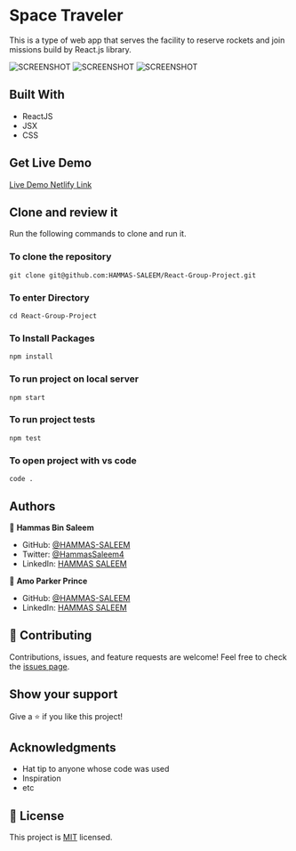 # Space Traveler

This is a type of web app that serves the facility to reserve rockets and join missions build by React.js library.

![SCREENSHOT](https://raw.githubusercontent.com/microverseinc/curriculum-react-redux/main/group-project/images/space-travelers__rockets.png?token=GHSAT0AAAAAABR6DPBVXYCK4NBLMF5QX36AYRI722Q)
![SCREENSHOT](https://raw.githubusercontent.com/microverseinc/curriculum-react-redux/main/group-project/images/space-travelers__missions.png?token=GHSAT0AAAAAABR6DPBU5XDOZYGFIY5PFRNQYRI724Q)
![SCREENSHOT](https://raw.githubusercontent.com/microverseinc/curriculum-react-redux/main/group-project/images/space-travelers__my-profile.png?token=GHSAT0AAAAAABR6DPBV64JPIVIGD7GO54FSYRI726A)

## Built With

- ReactJS
- JSX
- CSS

## Get Live Demo

[Live Demo Netlify Link]()


## Clone and review it

Run the following commands to clone and run it.

### To clone the repository

  `git clone git@github.com:HAMMAS-SALEEM/React-Group-Project.git`

### To enter Directory

`cd React-Group-Project`

### To Install Packages

`npm install`

### To run project on local server

`npm start`

### To run project tests

`npm test`

### To open project with vs code 

`code .`

## Authors

👤 **Hammas Bin Saleem**

- GitHub: [@HAMMAS-SALEEM](https://github.com/HAMMAS-SALEEM)
- Twitter: [@HammasSaleem4](https://twitter.com/HammasSaleem4)
- LinkedIn: [HAMMAS SALEEM](https://www.linkedin.com/in/hammas-saleem-407)

👤 **Amo Parker Prince**

- GitHub: [@HAMMAS-SALEEM](https://github.com/mrparkersson)
- LinkedIn: [HAMMAS SALEEM](https://www.linkedin.com/in/amopp/)

## 🤝 Contributing
Contributions, issues, and feature requests are welcome!
Feel free to check the [issues page](../../issues/).

## Show your support
Give a ⭐️ if you like this project!

## Acknowledgments
- Hat tip to anyone whose code was used
- Inspiration
- etc

## 📝 License
This project is [MIT](./MIT.md) licensed.
